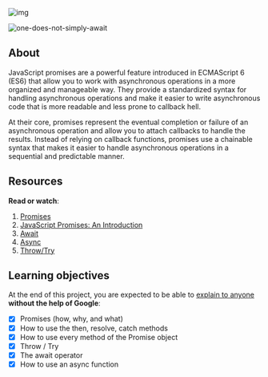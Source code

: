 ![img](https://assets.imaginablefutures.com/media/images/ALX_Logo.max-200x150.png)

![one-does-not-simply-await](https://s3.amazonaws.com/alx-intranet.hbtn.io/uploads/medias/2019/12/75862d67ca51a042003c.jpeg?X-Amz-Algorithm=AWS4-HMAC-SHA256&X-Amz-Credential=AKIARDDGGGOUSBVO6H7D%2F20230628%2Fus-east-1%2Fs3%2Faws4_request&X-Amz-Date=20230628T111335Z&X-Amz-Expires=86400&X-Amz-SignedHeaders=host&X-Amz-Signature=3da58639d9825eb20c1cc4e422c7183ffbe6de2404adaf5a1e0e3a24786d8f57)


## About
JavaScript promises are a powerful feature introduced in ECMAScript 6 (ES6) that allow you to work with asynchronous operations in a more organized and manageable way. They provide a standardized syntax for handling asynchronous operations and make it easier to write asynchronous code that is more readable and less prone to callback hell.

At their core, promises represent the eventual completion or failure of an asynchronous operation and allow you to attach callbacks to handle the results. Instead of relying on callback functions, promises use a chainable syntax that makes it easier to handle asynchronous operations in a sequential and predictable manner.

## Resources
__Read or watch__:
1. [Promises](https://developer.mozilla.org/en-US/docs/Web/JavaScript/Reference/Global_Objects/Promise)
2. [JavaScript Promises: An Introduction](https://web.dev/promises/)
3. [Await](https://developer.mozilla.org/en-US/docs/Web/JavaScript/Reference/Operators/await)
4. [Async](https://developer.mozilla.org/en-US/docs/Web/JavaScript/Reference/Statements/async_function)
5. [Throw/Try](https://developer.mozilla.org/en-US/docs/Web/JavaScript/Reference/Statements/throw)


## Learning objectives
At the end of this project, you are expected to  be able to [explain to anyone](https://fs.blog/feynman-learning-technique/) __without the help of Google__:


- [X] Promises (how, why, and what)
- [X] How to use the then, resolve, catch methods
- [X] How to use every method of the Promise object
- [X] Throw / Try
- [X] The await operator
- [X] How to use an async function
